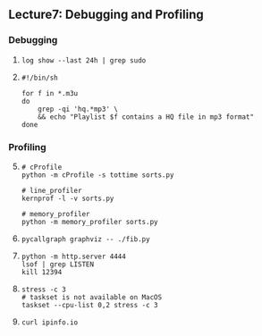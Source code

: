 ## Lecture7: Debugging and Profiling

### Debugging

1. ```shell
   log show --last 24h | grep sudo
   ```

3. ```shell
   #!/bin/sh
   
   for f in *.m3u
   do
       grep -qi 'hq.*mp3' \
       && echo "Playlist $f contains a HQ file in mp3 format"
   done
   ```

### Profiling

5. ```shell
   # cProfile
   python -m cProfile -s tottime sorts.py
   
   # line_profiler
   kernprof -l -v sorts.py
   
   # memory_profiler
   python -m memory_profiler sorts.py
   ```

6. ```shell
   pycallgraph graphviz -- ./fib.py
   ```

7. ```shell
   python -m http.server 4444
   lsof | grep LISTEN
   kill 12394
   ```

8. ```shell
   stress -c 3
   # taskset is not available on MacOS
   taskset --cpu-list 0,2 stress -c 3
   ```

9. ```shell
   curl ipinfo.io
   ```

